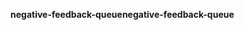 <span data-ttu-id="adf68-101">**negative-feedback-queue**</span><span class="sxs-lookup"><span data-stu-id="adf68-101">**negative-feedback-queue**</span></span>